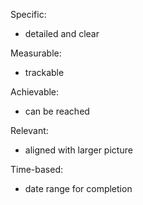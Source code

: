 Specific:
- detailed and clear

Measurable:
- trackable

Achievable:
- can be reached

Relevant:
- aligned with larger picture

Time-based:
- date range for completion